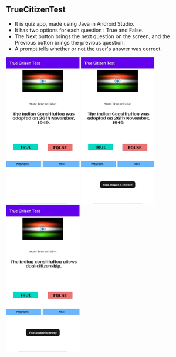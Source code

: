 ## TrueCitizenTest
 - It is quiz app, made using Java in Android Studio.
 - It has two options for each question : True and False. 
 - The Next button brings the next question on the screen, and the Previous button brings the previous question.
 - A prompt tells whether or not the user's answer was correct.
 
<img src = "Screenshots/Img1.jpeg"  width="200" height="400">  <img src = "Screenshots/Img2.jpeg"  width="200" height="400"> <img src = "Screenshots/Img3.jpeg"  width="200" height="400">

